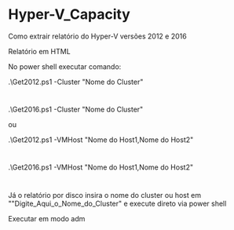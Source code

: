 # Hyper-V_Capacity

Como extrair relatório do Hyper-V versões 2012 e 2016

Relatório em HTML


No power shell executar comando:

.\Get2012.ps1 -Cluster "Nome do Cluster"
#
.\Get2016.ps1 -Cluster "Nome do Cluster"

ou

.\Get2012.ps1 -VMHost "Nome do Host1,Nome do Host2"
#
.\Get2016.ps1 -VMHost "Nome do Host1,Nome do Host2"
#


Já o relatório por disco insira o nome do cluster ou host em ""Digite_Aqui_o_Nome_do_Cluster" e execute direto via power shell

Executar em modo adm
